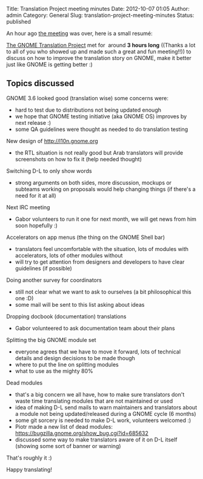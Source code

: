 Title: Translation Project meeting minutes
Date: 2012-10-07 01:05
Author: admin
Category: General
Slug: translation-project-meeting-minutes
Status: published

An hour ago [the meeting](https://live.gnome.org/TranslationProject/Events/IRCMeeting20121006 "Wiki page on GNOME's wiki for the IRC meeting") was over, here is a small resumé:

[The GNOME Translation Project](https://live.gnome.org/TranslationProject "Wiki page of the GNOME Translation Project") met for  around **3 hours long** ((Thanks a lot to all of you who showed up and made such a great and fun meeting!!)) to discuss on how to improve the translation story on GNOME, make it better just like GNOME is getting better :)

## Topics discussed

GNOME 3.6 looked good (translation wise) some concerns were:

- hard to test due to distributions not being updated enough
- we hope that GNOME testing initiative (aka GNOME OS) improves by next release :)
- some QA guidelines were thought as needed to do translation testing

New design of <http://l10n.gnome.org>

- the RTL situation is not really good but Arab translators will provide screenshots on how to fix it (help needed thought)

Switching D-L to only show words

- strong arguments on both sides, more discussion, mockups or subteams working on proposals would help changing things (if there's a need for it at all)

Next IRC meeting

- Gabor volunteers to run it one for next month, we will get news from him soon hopefully :)

Accelerators on app menus (the thing on the GNOME Shell bar)

- translators feel uncomfortable with the situation, lots of modules with accelerators, lots of other modules without
- will try to get attention from designers and developers to have clear guidelines (if possible)

Doing another survey for coordinators

- still not clear what we want to ask to ourselves (a bit philosophical this one :D)
- some mail will be sent to this list asking about ideas

Dropping docbook (documentation) translations

- Gabor volunteered to ask documentation team about their plans

Splitting the big GNOME module set

- everyone agrees that we have to move it forward, lots of technical details and design decisions to be made though
- where to put the line on splitting modules
- what to use as the mighty 80%

Dead modules

- that's a big concern we all have, how to make sure translators don't waste time translating modules that are not maintained or used
- idea of making D-L send mails to warn maintainers and translators about a module not being updated/released during a GNOME cycle (6 months)
- some git sorcery is needed to make D-L work, volunteers welcomed :)
- Piotr made a new list of dead modules: <https://bugzilla.gnome.org/show_bug.cgi?id=685632>
- discussed some way to make translators aware of it on D-L itself (showing some sort of banner or warning)

That's roughly it :)

Happy translating!
